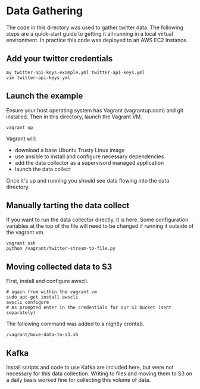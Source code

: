 # Data Gathering

The code in this directory was used to gather twitter data. The following
steps are a quick-start guide to getting it all running in a local virtual
environment. In practice this code was deployed to an AWS EC2 Instance.

## Add your twitter credentials

    mv twitter-api-keys-example.yml twitter-api-keys.yml
    vim twitter-api-keys.yml

## Launch the example

Ensure your host operating system has Vagrant (vagrantup.com) and git installed.
Then in this directory, launch the Vagrant VM.

    vagrant up

Vagrant will:

* download a base Ubuntu Trusty Linux image
* use ansible to install and configure necessary dependencies
* add the data collector as a supervisord managed application
* launch the data collect

Once it's up and running you should see data flowing into the data directory.

## Manually tarting the data collect

If you want to run the data collector directly, it is here. Some configuration
variables at the top of the file will need to be changed if running it outside
of the vagrant vm.

    vagrant ssh
    python /vagrant/twitter-stream-to-file.py

## Moving collected data to S3

First, install and configure awscli.

    # again from within the vagrant vm
    sudo apt-get install awscli
    awscli configure
    # As prompted enter in the credentials for our S3 bucket (sent separately)

The following command was added to a nightly crontab.

    /vagrant/move-data-to-s3.sh

## Kafka

Install scripts and code to use Kafka are included here, but were not necessary
for this data collection. Writing to files and moving them to S3 on a daily basis
worked fine for collecting this volume of data.

